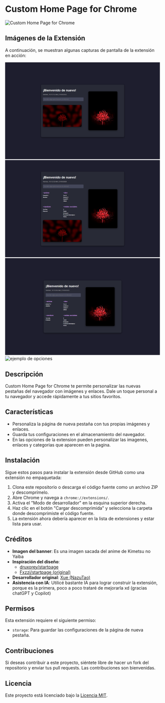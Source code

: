 # Custom Home Page for Chrome

![Custom Home Page for Chrome](https://github.com/user-attachments/assets/a22c79d3-06a7-4dbf-a5ae-d791e603a259)

## Imágenes de la Extensión

A continuación, se muestran algunas capturas de pantalla de la extensión en acción:

<img src="https://github.com/NazuTao/anime-homepage-extension/blob/main/images/ejemplo1.png" alt="Captura de pantalla 1" width="550">

<img src="https://github.com/NazuTao/anime-homepage-extension/blob/main/images/ejemplo2.png" alt="Captura de pantalla 2" width="550">

<img src="https://github.com/NazuTao/anime-homepage-extension/blob/main/images/ejemplo3.png" alt="Captura de pantalla 3" width="550">

<img src="https://github.com/NazuTao/anime-homepage-extension/blob/main/images/opciones.gif" alt="ejemplo de opciones" width="550">

## Descripción

Custom Home Page for Chrome te permite personalizar las nuevas pestañas del navegador con imágenes y enlaces. Dale un toque personal a tu navegador y accede rápidamente a tus sitios favoritos.

## Características

- Personaliza la página de nueva pestaña con tus propias imágenes y enlaces.
- Guarda tus configuraciones en el almacenamiento del navegador.
- En las opciones de la extension pueden personalizar las imagenes, enlaces y categorias que aparecen en la pagina.

## Instalación

Sigue estos pasos para instalar la extensión desde GitHub como una extensión no empaquetada:

1. Clona este repositorio o descarga el código fuente como un archivo ZIP y descomprímelo.
2. Abre Chrome y navega a `chrome://extensions/`.
3. Activa el "Modo de desarrollador" en la esquina superior derecha.
4. Haz clic en el botón "Cargar descomprimida" y selecciona la carpeta donde descomprimiste el código fuente.
5. La extensión ahora debería aparecer en la lista de extensiones y estar lista para usar.

## Créditos

- **Imagen del banner**: Es una imagen sacada del anime de Kimetsu no Yaiba
- **Inspiración del diseño**: 
  - [druxorey/startpage](https://github.com/druxorey/startpage)
  - [Fxzzi/startpage (original)](https://github.com/Fxzzi/startpage)
- **Desarrollador original**: [Xue (NazuTao)](https://github.com/NazuTao)
- **Asistencia con IA**: Utilicé bastante IA para lograr construir la extensión, porque es la primera, poco a poco trataré de mejorarla xd (gracias chatGPT y Copilot)

## Permisos

Esta extensión requiere el siguiente permiso:

- `storage`: Para guardar las configuraciones de la página de nueva pestaña.

## Contribuciones

Si deseas contribuir a este proyecto, siéntete libre de hacer un fork del repositorio y enviar tus pull requests. Las contribuciones son bienvenidas.

## Licencia

Este proyecto está licenciado bajo la [Licencia MIT](LICENSE).
